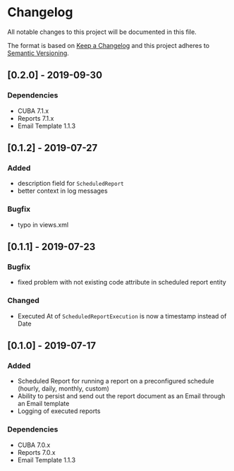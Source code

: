 # Changelog
All notable changes to this project will be documented in this file.

The format is based on [Keep a Changelog](http://keepachangelog.com/en/1.0.0/)
and this project adheres to [Semantic Versioning](http://semver.org/spec/v2.0.0.html).

## [0.2.0] - 2019-09-30

### Dependencies
- CUBA 7.1.x
- Reports 7.1.x
- Email Template 1.1.3

## [0.1.2] - 2019-07-27

### Added
- description field for `ScheduledReport`
- better context in log messages

### Bugfix
- typo in views.xml

## [0.1.1] - 2019-07-23

### Bugfix
- fixed problem with not existing code attribute in scheduled report entity

### Changed
- Executed At of `ScheduledReportExecution` is now a timestamp instead of Date

## [0.1.0] - 2019-07-17

### Added
- Scheduled Report for running a report on a preconfigured schedule (hourly, daily, monthly, custom)
- Ability to persist and send out the report document as an Email through an Email template
- Logging of executed reports

### Dependencies
- CUBA 7.0.x
- Reports 7.0.x
- Email Template 1.1.3